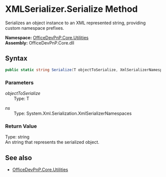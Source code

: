 # XMLSerializer.Serialize Method  
Serializes an object instance to an XML represented string, providing custom namespace prefixes.  

**Namespace:** [OfficeDevPnP.Core.Utilities](OfficeDevPnP.Core.Utilities.md)  
**Assembly:** OfficeDevPnP.Core.dll  
## Syntax
```C#
public static string Serialize(T objectToSerialize, XmlSerializerNamespaces ns)
```
### Parameters
*objectToSerialize*  
&emsp;&emsp;Type: T  

*ns*  
&emsp;&emsp;Type: System.Xml.Serialization.XmlSerializerNamespaces  

### Return Value
Type: string  
An string that represents the serialized object.

## See also
- [OfficeDevPnP.Core.Utilities](OfficeDevPnP.Core.Utilities.md)
